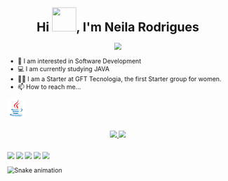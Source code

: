 
<!-- Updating my readme for GitHub-->

<h1 align="center">Hi <img src="https://github.com/mitul3737/mitul3737/blob/main/Wave.gif" height="55px" width="55px">, I'm Neila Rodrigues</h1>

<!-- Technology student - https://github.com/DenverCoder1/readme-typing-svg -->
<p align="center">
<!--   <a href="https://github.com/DenverCoder1/readme-typing-svg"> -->
    <img src="https://readme-typing-svg.herokuapp.com?color=E22FE4&width=380&height=45&lines=Open-Source+Enthusiast;Learning+In+Public;Empowering+Others;Nice+To+Meet+You+...&center=true"></a>

- 👀 I am interested in Software Development
- 💻 I am currently studying JAVA
- 👩‍💻 I am a Starter at GFT Tecnologia, the first Starter group for women.
- 📫 How to reach me...


<a href="https://www.java.com" target="_blank" rel="noreferrer"> 
<img src="https://raw.githubusercontent.com/devicons/devicon/master/icons/java/java-original.svg" alt="java" width="40" height="40"/> 
  
##

<div align="center">
  <a href="https://github.com/neilarodrigues-silva">
  <img height="170em" src="https://github-readme-stats.vercel.app/api?username=neilarodrigues-silva&show_icons=true&theme=merko&include_all_commits=true&count_private=true"/>
  <img height="170em" src="https://github-readme-stats.vercel.app/api/top-langs/?username=neilarodrigues-silva&layout=compact&langs_count=7&theme=merko"/>
</div>

##

<div>
  <a href="https://img.shields.io/badge/WhatsApp-25D366?style=for-the-badge&logo=whatsapp&logoColor=white"target="_blank"><img src="https://img.shields.io/badge/WhatsApp-25D366?style=for-the-badge&logo=whatsapp&logoColor=white"></a> 
  <a href="https://instagram.com/neilarodrigues1" target="_blank"><img src="https://img.shields.io/badge/-Instagram-%23E4405F?style=for-the-badge&logo=instagram&logoColor=white" target="_blank"></a>
  <a href="https://discord.gg/neila#3534" target="_blank"><img src="https://img.shields.io/badge/Discord-7289DA?style=for-the-badge&logo=discord&logoColor=white" target="_blank"></a> 
  <a href = "mailto:neilars.rodrigues1@gmail.com"><img src="https://img.shields.io/badge/-Gmail-%23333?style=for-the-badge&logo=gmail&logoColor=white" target="_blank"></a>
  <a href="https://www.linkedin.com/in/neila-rodrigues-da-silva-839882a9" target="_blank"><img src="https://img.shields.io/badge/-LinkedIn-%230077B5?style=for-the-badge&logo=linkedin&logoColor=white" target="_blank"></a> 
 
  ![Snake animation](https://github.com/neilarodrigues-silva/neilarodrigues-silva/blob/output/github-contribution-grid-snake.svg)
<div>
